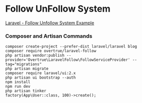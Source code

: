 # Follow UnFollow System

[Laravel - Follow Unfollow System Example](https://www.itsolutionstuff.com/post/laravel-5-follow-unfollow-system-exampleexample.html)

### Composer and Artisan Commands
```shell script
composer create-project --prefer-dist laravel/laravel blog
composer require overtrue/laravel-follow
php artisan vendor:publish --provider='Overtrue\LaravelFollow\FollowServiceProvider' --tag="migrations"
php artisan migrate
composer require laravel/ui:2.x
php artisan ui bootstrap --auth
npm install
npm run dev
php artisan tinker
factory(App\User::class, 100)->create();
```
